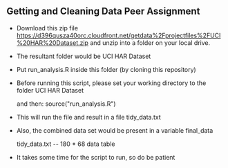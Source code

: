 ## Getting and Cleaning Data Peer Assignment
* Download this zip file 
  https://d396qusza40orc.cloudfront.net/getdata%2Fprojectfiles%2FUCI%20HAR%20Dataset.zip
  and unzip into a folder on your local drive.
  
* The resultant folder would be UCI HAR Dataset

* Put run_analysis.R inside this folder (by cloning this repository)

* Before running this script, please set your working directory to the folder UCI HAR Dataset

  and then: source("run_analysis.R")

* This will run the file and result in a file tidy_data.txt
* Also, the combined data set would be present in a variable final_data

  tidy_data.txt -- 180 * 68 data table

* It takes some time for the script to run, so do be patient